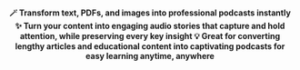 <p style="text-align:center">
  <strong>🪄 Transform text, PDFs, and images into professional podcasts instantly ✨ Turn your content into engaging audio stories that capture and hold attention, while preserving every key insight 💡 Great for converting lengthy articles and educational content into captivating podcasts for easy learning anytime, anywhere</strong>
</p>
